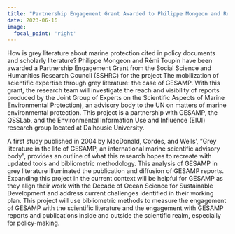 ```yaml
---
title: "Partnership Engagement Grant Awarded to Philippe Mongeon and Rémi Toupin"
date: 2023-06-16
image:
  focal_point: 'right'
---
```


How is grey literature about marine protection cited in policy documents and scholarly literature? Philippe Mongeon and Rémi Toupin have been awarded a Partnership Engagement Grant from the Social Science and Humanities Research Council (SSHRC) for the project The mobilization of scientific expertise through grey literature: the case of GESAMP. With this grant, the research team will investigate the reach and visibility of reports produced by the Joint Group of Experts on the Scientific Aspects of Marine Environmental Protection), an advisory body to the UN on matters of marine environmental protection. This project is a partnership with GESAMP, the QSSLab, and the Environmental Information Use and Influence (EIUI) research group located at Dalhousie University. 

A first study published in 2004 by MacDonald, Cordes, and Wells’, “Grey literature in the life of GESAMP, an international marine scientific advisory body”, provides an outline of what this research hopes to recreate with updated tools and bibliometric methodology. This analysis of GESAMP in grey literature illuminated the publication and diffusion of GESAMP reports. Expanding this project in the current context will be helpful for GESAMP as they align their work with the Decade of Ocean Science for Sustainable Development and address current challenges identified in their working plan. This project will use bibliometric methods to measure the engagement of GESAMP with the scientific literature and the engagement with GESAMP reports and publications inside and outside the scientific realm, especially for policy-making.


<!--more-->
